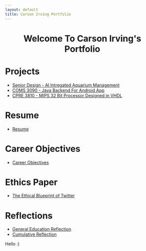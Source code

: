 ```yaml
---
layout: default
title: Carson Irving Portfolio
---
```

<h1 style="text-align: center;">Welcome To Carson Irving's Portfolio</h1>

# Projects

- [Senior Design - AI Intregated Aquarium Management](SeniorDesign/projectDescription.md)
- [COMS 3090 - Java Backend For Android App](309Project/projectDescription.md)
- [CPRE 3810 - MIPS 32 Bit Processor Designed in VHDL](381Project/projectDescription.md)

# Resume

- [Resume](resume/resume.html)

# Career Objectives

- [Career Objectives](papers/careerobjectives.md)

# Ethics Paper

- [The Ethical Blueprint of Twitter](papers/ethics.html)

# Reflections

- [General Education Reflection](papers/genref.html)
- [Cumulative Reflection](papers/cumref.html)








Hello :)
